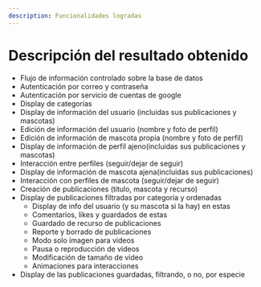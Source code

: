 ```yaml
---
description: Funcionalidades logradas
---
```


# Descripción del resultado obtenido

* Flujo de información controlado sobre la base de datos
* Autenticación por correo y contraseña
* Autenticación por servicio de cuentas de google
* Display de categorías
* Display de información del usuario (incluidas sus publicaciones y mascotas)
* Edición de información del usuario (nombre y foto de perfil)
* Edición de información de mascota propia (nombre y foto de perfil)
* Display de información de perfil ajeno(incluidas sus publicaciones y mascotas)
* Interacción entre perfiles (seguir/dejar de seguir)
* Display de información de mascota ajena(incluidas sus publicaciones)
* Interacción con perfiles de mascota (seguir/dejar de seguir)
* Creación de publicaciones (título, mascota y recurso)
* Display de publicaciones filtradas por categoría y ordenadas
  * Display de info del usuario (y su mascota si la hay) en estas
  * Comentarios, likes y guardados de estas
  * Guardado de recurso de publicaciones
  * Reporte y borrado de publicaciones
  * Modo solo imagen para videos
  * Pausa o reproducción de videos
  * Modificación de tamaño de video
  * Animaciones para interacciones
* Display de las publicaciones guardadas, filtrando, o no, por especie
